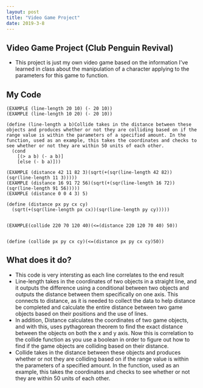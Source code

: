 ```yaml
---
layout: post
title: "Video Game Project"
date: 2019-3-8
---
```

## Video Game Project (Club Penguin Revival)

- This project is just my own video game based on the information I've learned in class about the manipulation of a character applying to the parameters for this game to function.

## My Code
```
(EXAMPLE (line-length 20 10) (- 20 10))
(EXAMPLE (line-length 10 20) (- 20 10))

(define (line-length a b)Collide takes in the distance between these objects and produces whether or not they are colliding based on if the range value is within the parameters of a specified amount. In the function, used as an example, this takes the coordinates and checks to see whether or not they are within 50 units of each other.
  (cond
    [(> a b) (- a b)]
    [else (- b a)]))

(EXAMPLE (distance 42 11 82 3)(sqrt(+(sqr(line-length 42 82))(sqr(line-length 11 3)))))
(EXAMPLE (distance 16 91 72 56)(sqrt(+(sqr(line-length 16 72))(sqr(line-length 91 56)))))
(EXAMPLE (distance 0 0 4 3) 5)

(define (distance px py cx cy)
  (sqrt(+(sqr(line-length px cx))(sqr(line-length py cy)))))


(EXAMPLE(collide 220 70 120 40)(<=(distance 220 120 70 40) 50))


(define (collide px py cx cy)(<=(distance px py cx cy)50))
```
## What does it do?

- This code is very intersting as each line correlates to the end result
 - Line-length takes in the coordinates of two objects in a straight line, and it outputs the difference using a conditional between two objects and outputs the distance between them specifically on one axis. This connects to distance, as it is needed to collect the data to help distance be completed and calculate the entire distance between two game objects based on their positions and the use of lines.
 - In addition, Distance calculates the coordinates of two game objects, and with this, uses pythagorean theorem to find the exact distance between the objects on both the x and y axis. Now this is correlation to the collide function as you use a boolean in order to figure out how to find if the game objects are colliding based on their distance.
 - Collide takes in the distance between these objects and produces whether or not they are colliding based on if the range value is within the parameters of a specified amount. In the function, used as an example, this takes the coordinates and checks to see whether or not they are within 50 units of each other.
